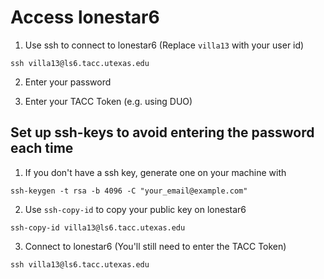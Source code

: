 # Access lonestar6

1. Use ssh to connect to lonestar6 (Replace `villa13` with your user id)


```
ssh villa13@ls6.tacc.utexas.edu
```

2. Enter your password

3. Enter your TACC Token (e.g. using DUO)

## Set up ssh-keys to avoid entering the password each time

1. If you don't have a ssh key, generate one on your machine with

```
ssh-keygen -t rsa -b 4096 -C "your_email@example.com"
```

2. Use `ssh-copy-id` to copy your public key on lonestar6

```
ssh-copy-id villa13@ls6.tacc.utexas.edu
``` 

3. Connect to lonestar6 (You'll still need to enter the TACC Token)

```
ssh villa13@ls6.tacc.utexas.edu
```

